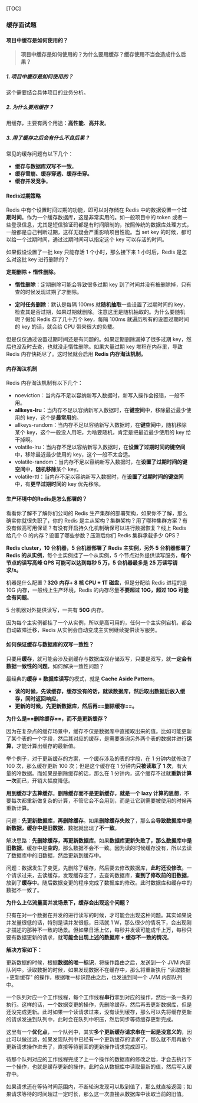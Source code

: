 [TOC]

### 缓存面试题

#### 项目中缓存是如何使用的？

> **项目中缓存是如何使用的？为什么要用缓存？缓存使用不当会造成什么后果？**

##### 1. 项目中缓存是如何使用的？

这个需要结合具体项目的业务分析。

##### 2. 为什么要用缓存？

用缓存，主要有两个用途：**高性能**、**高并发**。

##### 3. 用了缓存之后会有什么不良后果？

常见的缓存问题有以下几个：

* **缓存与数据库双写不一致**。
* **缓存雪崩、缓存穿透、缓存击穿。**
* **缓存并发竞争**。

#### Redis过期策略

Redis 中有个设置时间过期的功能，即可以对存储在 Redis 中的数据设置一个**过期时间**。作为一个缓存数据库，这是非常实用的。如一般项目中的 token 或者一些登录信息，尤其是短信验证码都是有时间限制的，按照传统的数据库处理方式，一般都是自己判断过期，这样无疑会严重影响项目性能。当 set key 的时候，都可以给一个过期时间，通过过期时间可以指定这个 key 可以存活的时间。

如果假设设置了一批 key 只能存活 1 个小时，那么接下来 1 小时后，Redis 是怎么对这批 key 进行删除的？

**定期删除 + 惰性删除。**

- **惰性删除**：定期删除可能会导致很多过期 key 到了时间并没有被删除掉，只有查的时候发现过期了才删除。

- **定时任务删除**：默认是每隔 100ms 就**随机抽取**一些设置了过期时间的 key，检查其是否过期，如果过期就删除。注意这里是随机抽取的。为什么要随机呢？假如 Redis 存了几十万个 key，每隔 100ms 就遍历所有的设置过期时间的 key 的话，就会给 CPU 带来很大的负载。

但是仅仅通过设置过期时间还是有问题的。如果定期删除漏掉了很多过期 key，然后也没及时去查，也就没走惰性删除。如果大量过期 key 堆积在内存里，导致 Redis 内存快耗尽了。这时候就会启用 **Redis 内存淘汰机制。**

#### 内存淘汰机制

Redis 内存淘汰机制有以下几个：

* noeviction：当内存不足以容纳新写入数据时，新写入操作会报错，一般不用。
* **allkeys-lru**：当内存不足以容纳新写入数据时，在**键空间**中，移除最近最少使用的 key，这个是**最常用**的。
* allkeys-random：当内存不足以容纳新写入数据时，在**键空间**中，随机移除某个 key，这个一般没人用吧，为啥要随机，肯定是把最近最少使用的 key 给干掉啊。
* volatile-lru：当内存不足以容纳新写入数据时，在**设置了过期时间的键空间**中，移除最近最少使用的 key，这个一般不太合适。
* volatile-random：当内存不足以容纳新写入数据时，在**设置了过期时间的键空间**中，**随机移除**某个 key。
* volatile-ttl：当内存不足以容纳新写入数据时，在**设置了过期时间的键空间**中，有**更早过期时间**的 key 优先移除。

#### 生产环境中的Redis是怎么部署的？

看看你了解不了解你们公司的 Redis 生产集群的部署架构，如果你不了解，那么确实你就很失职了，你的 Redis 是主从架构？集群架构？用了哪种集群方案？有没有做高可用保证？有没有开启持久化机制确保可以进行数据恢复？线上 Redis 给几个 G 的内存？设置了哪些参数？压测后你们 Redis 集群承载多少 QPS？

**Redis cluster，10 台机器，5 台机器部署了 Redis 主实例，另外 5 台机器部署了 Redis 的从实例**，每个主实例挂了一个从实例，5 个节点对外提供读写服务，**每个节点的读写高峰 QPS 可能可以达到每秒 5 万，5 台机器最多是 25 万读写请求/s。**

机器是什么配置？**32G 内存+ 8 核 CPU + 1T 磁盘**，但是分配给 Redis 进程的是 10G 内存，一般线上生产环境，Redis 的内存尽量**不要超过 10G，超过 10G 可能会有问题**。

5 台机器对外提供读写，一共有 **50G** 内存。

因为每个主实例都挂了一个从实例，所以是高可用的，任何一个主实例宕机，都会自动故障迁移，Redis 从实例会自动变成主实例继续提供读写服务。

#### 如何保证缓存与数据库的双写一致性？

只要用**缓存**，就可能会涉及到缓存与数据库双存储双写，只要是双写，就**一定会有数据一致性的问题**，如何解决一致性问题？

最经典的**缓存 + 数据库读写**的模式，就是 **Cache Aside Pattern**。

* **读的时候，先读缓存，缓存没有的话，就读数据库，然后取出数据后放入缓存，同时返回响应**。
* **更新的时候，先更新数据库，然后再==删除缓存==。**

**为什么是==删除缓存==，而不是更新缓存？**

因为在复杂点的缓存场景中，缓存不仅是数据库中直接取出来的值。比如可能更新了某个表的一个字段，然后其对应的缓存，是需要查询另外两个表的数据并进行**运算**，才能计算出缓存的最新值。

举个例子，对于更新缓存的方案，一个缓存涉及的表的字段，在 1 分钟内就修改了 100 次，那么缓存更新 100 次；但是这个缓存在 1 分钟内**只被读取了 1 次**，有大量的冷数据。而如果是删除缓存的话，那么在 1 分钟内，这个缓存不过就**重新计算一次**而已，开销大幅度降低。

**用到缓存才去算缓存**。**删除缓存而不是更新缓存，就是一个 lazy 计算的思想**，不要每次都重新做复杂的计算，不管它会不会用到，而是让它到需要被使用的时候再重新计算。

问题：**先更新数据库，再删除缓存**。如果**删除缓存失败**了，那么会**导致数据库中是新数据，缓存中是旧数据**，数据就出现了**不一致**。

解决思路：**先删除缓存，再更新数据库**。如果**数据库更新失败了，那么数据库中是旧数据**，缓存中是**空的**，那么数据不会不一致。因为读的时候缓存没有，所以去读了数据库中的旧数据，然后更新到缓存中。

问题：数据发生了变更，先删除了缓存，然后要去修改数据库，**此时还没修改**。一个请求过来，去读缓存，发现缓存空了，去查询数据库，**查到了修改前的旧数据**，放到了**缓存**中。随后数据变更的程序完成了数据库的修改。此时数据库和缓存中的数据不一致了。

**为什么上亿流量高并发场景下，缓存会出现这个问题？**

只有在对一个数据在并发的进行读写的时候，才可能会出现这种问题。其实如果说并发量很低的话，特别是读并发很低，日活就 1 W，那么很少的情况下，会出现刚才描述的那种不一致的场景。但如果日活上亿，每秒并发读可能成千上万，每秒只要有数据更新的请求，就**可能会出现上述的数据库 + 缓存不一致的情况**。

**解决方案如下：**

更新数据的时候，根据**数据的唯一标识**，将操作路由之后，发送到一个 JVM 内部队列中。读取数据的时候，如果发现数据不在缓存中，那么将重新执行 "读取数据+更新缓存" 的操作，根据唯一标识路由之后，也发送到同一个 JVM 内部队列中。

一个队列对应一个工作线程，每个工作线程**串行**拿到对应的操作，然后一条一条的执行。这样的话，一个数据变更的操作，先删除缓存，然后再去更新数据库，但是还没完成更新。此时如果一个读请求过来，没有读到缓存，那么可以先将缓存更新的请求发送到队列中，此时会在队列中积压，然后同步等待缓存更新完成。

这里有一个**优化点**，一个队列中，其实**多个更新缓存请求串在一起是没意义的**，因此可以做过滤，如果发现队列中已经有一个更新缓存的请求了，那么就不用再放个更新请求操作进去了，直接等待前面的更新操作请求完成即可。

待那个队列对应的工作线程完成了上一个操作的数据库的修改之后，才会去执行下一个操作，也就是缓存更新的操作，此时会从数据库中读取最新的值，然后写入缓存中。

如果请求还在等待时间范围内，不断轮询发现可以取到值了，那么就直接返回；如果请求等待的时间超过一定时长，那么这一次直接从数据库中读取当前的旧值。






















